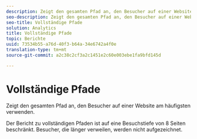 ```yaml
---
description: Zeigt den gesamten Pfad an, den Besucher auf einer Website am häufigsten verwenden.
seo-description: Zeigt den gesamten Pfad an, den Besucher auf einer Website am häufigsten verwenden.
seo-title: Vollständige Pfade
solution: Analytics
title: Vollständige Pfade
topic: Berichte
uuid: 73534b55-a76d-40f3-b64a-34e6742a4f0e
translation-type: tm+mt
source-git-commit: a2c38c2cf3a2c1451e2c60e003ebe1fa9bfd145d

---
```



# Vollständige Pfade

Zeigt den gesamten Pfad an, den Besucher auf einer Website am häufigsten verwenden.

Der Bericht zu vollständigen Pfaden ist auf eine Besuchstiefe von 8 Seiten beschränkt. Besucher, die länger verweilen, werden nicht aufgezeichnet.
